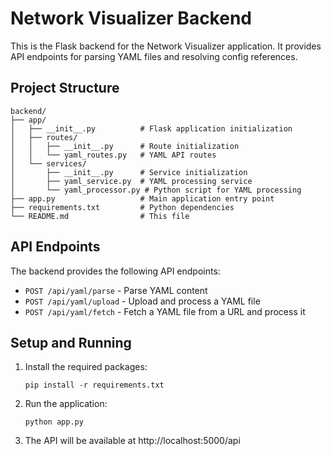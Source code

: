# Network Visualizer Backend

This is the Flask backend for the Network Visualizer application. It provides API endpoints for parsing YAML files and resolving config references.

## Project Structure

```
backend/
├── app/
│   ├── __init__.py          # Flask application initialization
│   ├── routes/
│   │   ├── __init__.py      # Route initialization
│   │   └── yaml_routes.py   # YAML API routes
│   └── services/
│       ├── __init__.py      # Service initialization
│       ├── yaml_service.py  # YAML processing service
│       └── yaml_processor.py # Python script for YAML processing
├── app.py                   # Main application entry point
├── requirements.txt         # Python dependencies
└── README.md                # This file
```

## API Endpoints

The backend provides the following API endpoints:

- `POST /api/yaml/parse` - Parse YAML content
- `POST /api/yaml/upload` - Upload and process a YAML file
- `POST /api/yaml/fetch` - Fetch a YAML file from a URL and process it

## Setup and Running

1. Install the required packages:
   ```
   pip install -r requirements.txt
   ```

2. Run the application:
   ```
   python app.py
   ```

3. The API will be available at http://localhost:5000/api
